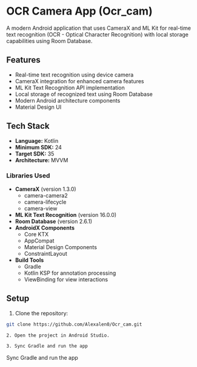 # OCR Camera App (Ocr_cam)

A modern Android application that uses CameraX and ML Kit for real-time text recognition (OCR - Optical Character Recognition) with local storage capabilities using Room Database.

## Features

- Real-time text recognition using device camera
- CameraX integration for enhanced camera features
- ML Kit Text Recognition API implementation
- Local storage of recognized text using Room Database
- Modern Android architecture components
- Material Design UI

## Tech Stack

- **Language:** Kotlin
- **Minimum SDK:** 24
- **Target SDK:** 35
- **Architecture:** MVVM

### Libraries Used

- **CameraX** (version 1.3.0)
    - camera-camera2
    - camera-lifecycle
    - camera-view
- **ML Kit Text Recognition** (version 16.0.0)
- **Room Database** (version 2.6.1)
- **AndroidX Components**
    - Core KTX
    - AppCompat
    - Material Design Components
    - ConstraintLayout
- **Build Tools**
    - Gradle
    - Kotlin KSP for annotation processing
    - ViewBinding for view interactions

## Setup

1. Clone the repository:
```bash
git clone https://github.com/Alexalen0/Ocr_cam.git

2. Open the project in Android Studio.

3. Sync Gradle and run the app
``` 


Sync Gradle and run the app
